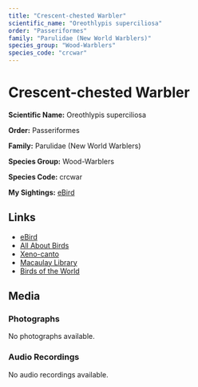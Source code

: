 ```yaml
---
title: "Crescent-chested Warbler"
scientific_name: "Oreothlypis superciliosa"
order: "Passeriformes"
family: "Parulidae (New World Warblers)"
species_group: "Wood-Warblers"
species_code: "crcwar"
---
```


# Crescent-chested Warbler

**Scientific Name:** Oreothlypis superciliosa

**Order:** Passeriformes

**Family:** Parulidae (New World Warblers)

**Species Group:** Wood-Warblers

**Species Code:** crcwar

**My Sightings:** [eBird](https://ebird.org/lifelist?r=world&time=life&spp=crcwar)

## Links
* [eBird](https://ebird.org/species/crcwar) 
* [All About Birds](https://www.allaboutbirds.org/guide/crcwar) 
* [Xeno-canto](https://www.xeno-canto.org/species/oreothlypis-superciliosa) 
* [Macaulay Library](https://search.macaulaylibrary.org/catalog?taxonCode=crcwar&sort=rating_rank_desc)
* [Birds of the World](https://birdsoftheworld.org/bow/species/crcwar)

## Media
### Photographs
No photographs available.

### Audio Recordings
No audio recordings available.
